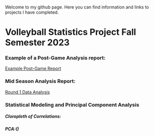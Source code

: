 Welcome to my github page. Here you can find information and links to projects I have completed. 
# Volleyball Statistics Project Fall Semester 2023
### Example of a Post-Game Analysis report: 
[Example Post-Game Report](https://rpubs.com/renjenk/1100390)
### Mid Season Analysis Report:
[Round 1 Data Analysis](https://docs.google.com/presentation/d/1xluiBCc0W3n5ApfQVSiNWk25YfA4K_Q_tAopd9UKSYA/edit#slide=id.p)
### Statistical Modeling and Principal Component Analysis
##### Cloropleth of Correlations: 
##### PCA:()
